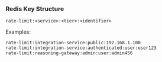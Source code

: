 ### Redis Key Structure

```
rate-limit:<service>:<tier>:<identifier>
```

Examples:

```
rate-limit:integration-service:public:192.168.1.100
rate-limit:integration-service:authenticated:user:user123
rate-limit:reasoning-gateway:admin:user:admin456
```
